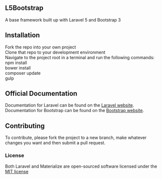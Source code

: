 ## L5Bootstrap

A base framework built up with Laravel 5 and Bootstrap 3

## Installation

Fork the repo into your own project  
Clone that repo to your development environment  
Navigate to the project root in a terminal and run the following commands:  
npm install  
bower install  
composer update  
gulp  

## Official Documentation

Documentation for Laravel can be found on the [Laravel website](http://laravel.com/docs).
Documentation for Bootstrap can be found on the [Bootstrap website](http://getbootstrap.com/).

## Contributing

To contribute, please fork the project to a new branch, make whatever changes you want and then submit a pull request.

### License

Both Laravel and Materialize are open-sourced software licensed under the [MIT license](http://opensource.org/licenses/MIT)
